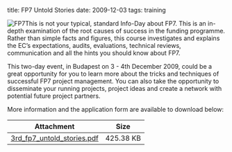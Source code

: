title: FP7 Untold Stories
date: 2009-12-03
tags: training

<!--break-->
![FP7](/images/fp7-gen-rgb_web_0.jpg)This is not your typical, standard Info-Day about FP7. This is an in-depth examination of the root causes of success in the funding programme. Rather than simple facts and figures, this course investigates and explains the EC’s expectations, audits, evaluations, technical reviews, communication and all the hints you should know about FP7.

This two-day event, in Budapest on 3 - 4th December 2009, could be a great opportunity for you to learn more about the tricks and techniques of successful FP7 project management. You can also take the opportunity to disseminate your running projects, project ideas and create a network with potential future project partners.  

More information and the application form are available to download below:

| Attachment | Size |
|---|---|
|<a href="/files/3rd_fp7_untold_stories.pdf">3rd_fp7_untold_stories.pdf</a> | 425.38 KB |